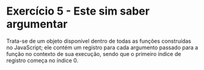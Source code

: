 # Exercício 5 - Este sim saber argumentar

Trata-se de um objeto disponível dentro de todas as funções construídas no JavaScript; ele contém um registro para cada argumento passado para a função no contexto de sua execução, sendo que o primeiro índice de registro começa no índice 0.